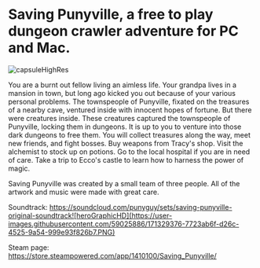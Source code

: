 <h1>Saving Punyville, a free to play dungeon crawler adventure for PC and Mac.</h1>


![capsuleHighRes](https://user-images.githubusercontent.com/59025886/171329289-22bf32be-bb46-49cc-a142-96abadab56c8.png)

You are a burnt out fellow living an aimless life. Your grandpa lives in a mansion in town, but long ago kicked you out because of your various personal problems. The townspeople of Punyville, fixated on the treasures of a nearby cave, ventured inside with innocent hopes of fortune. But there were creatures inside. These creatures captured the townspeople of Punyville, locking them in dungeons. It is up to you to venture into those dark dungeons to free them. You will collect treasures along the way, meet new friends, and fight bosses. Buy weapons from Tracy's shop. Visit the alchemist to stock up on potions. Go to the local hospital if you are in need of care. Take a trip to Ecco's castle to learn how to harness the power of magic.

Saving Punyville was created by a small team of three people. All of the artwork and music were made with great care.

Soundtrack: https://soundcloud.com/punyguy/sets/saving-punyville-original-soundtrack![heroGraphicHD](https://user-images.githubusercontent.com/59025886/171329376-7723ab6f-d26c-4525-9a54-999e93f826b7.PNG)

Steam page: https://store.steampowered.com/app/1410100/Saving_Punyville/
